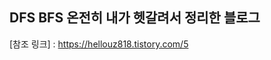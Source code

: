 DFS BFS 온전히 내가 헷갈려서 정리한 블로그
------------------------------------------

[참조 링크] : <https://hellouz818.tistory.com/5>